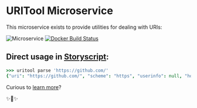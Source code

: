 # URITool Microservice

This microservice exists to provide utilities for dealing with URIs:

![Microservice](https://img.shields.io/badge/microservice-ready-brightgreen.svg?style=for-the-badge)
[![Docker Build Status](https://img.shields.io/docker/build/microservices/uritool.svg?style=for-the-badge)](https://hub.docker.com/r/microservices/uritool/)

## Direct usage in [Storyscript](https://storyscript.io/):

```coffee
>>> uritool parse 'https://github.com/'
{"uri": "https://github.com/", "scheme": "https", "userinfo": null, "host": "github.com", "path": "/", "query": null, "?": {}, "fragment": null, "netloc": "github.com"}
```

Curious to [learn more](https://docs.storyscript.io/)?

✨🍰✨
